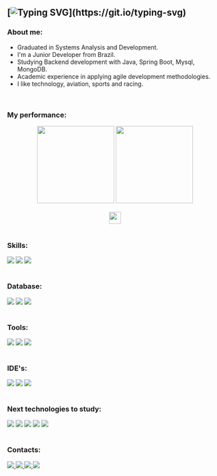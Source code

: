 [![Typing SVG](https://readme-typing-svg.demolab.com?font=Fira+Code&weight=500&size=26&duration=3000&pause=1000&color=2485F7&center=falso&vCenter=falso&repeat=verdadeiro&width=435&lines=Welcome+to+my+GitHub+profile!;I'm+Matheus+Barbosa!)](https://git.io/typing-svg)
---

### About me: 

- Graduated in Systems Analysis and Development.
- I'm a Junior Developer from Brazil.
- Studying Backend development with Java, Spring Boot, Mysql, MongoDB.
- Academic experience in applying agile development methodologies.
- I like technology, aviation, sports and racing.

<br>

### My performance:

<div align='center'>
  <img height="180em" src="https://github-readme-stats.vercel.app/api?username=matheushbmelo&show_icons=true&theme=github_dark"/>
  <img height="180em" src="https://github-readme-stats.vercel.app/api/top-langs/?username=matheushbmelo&layout=compact&langs_count=4&theme=github_dark"/><br><br>
  <img height="28em" src="https://komarev.com/ghpvc/?username=matheushbmelo&color=blue&style=for-the-badge"/>
</div><br>

### Skills:

<div align="left">
  <img src="https://img.shields.io/badge/Java-ED8B00?style=for-the-badge&logo=openjdk&logoColor=white"/>
  <img src="https://img.shields.io/badge/Spring-6DB33F?style=for-the-badge&logo=spring&logoColor=white"/>
  <img src="https://img.shields.io/badge/Hibernate-59666C?style=for-the-badge&logo=Hibernate&logoColor=white"/>
</div><br>

### Database:

<div align="left">
  <img src="https://img.shields.io/badge/MySQL-00000F?style=for-the-badge&logo=mysql&logoColor=white"/>
  <img src="https://img.shields.io/badge/PostgreSQL-316192?style=for-the-badge&logo=postgresql&logoColor=white"/>
  <img src="https://img.shields.io/badge/MongoDB-4EA94B?style=for-the-badge&logo=mongodb&logoColor=white"/>
</div><br>

### Tools:

<div align="left">
  <img src="https://img.shields.io/badge/GIT-E44C30?style=for-the-badge&logo=git&logoColor=white"/>
  <img src="https://img.shields.io/badge/Postman-FF6C37?style=for-the-badge&logo=postman&logoColor=white"/>
  <img src="https://img.shields.io/badge/Insomnia-black?style=for-the-badge&logo=insomnia&logoColor=5849BE"/>
</div><br>
  
### IDE's:

<div align="left">
  <img src="https://img.shields.io/badge/IntelliJ_IDEA-000000.svg?style=for-the-badge&logo=intellij-idea&logoColor=white"/>
  <img src="https://img.shields.io/badge/Eclipse-2C2255?style=for-the-badge&logo=eclipse&logoColor=white"/>
  <img src="https://img.shields.io/badge/Visual_Studio_Code-0078D4?style=for-the-badge&logo=visual%20studio%20code&logoColor=white"/>
</div><br>

### Next technologies to study:

<div align="left">
  <img src="https://img.shields.io/badge/JWT-323330?style=for-the-badge&logo=json-web-tokens&logoColor=pink"/>
  <img src="https://img.shields.io/badge/Spring_Security-6DB33F?style=for-the-badge&logo=Spring-Security&logoColor=white"/>
  <img src="https://img.shields.io/badge/JUnit5-25A162?logo=junit5&logoColor=fff&style=for-the-badge"/>
  <img src="https://img.shields.io/badge/docker-%230db7ed.svg?style=for-the-badge&logo=docker&logoColor=white"/>
  <img src="https://img.shields.io/badge/AWS-%23FF9900.svg?style=for-the-badge&logo=amazon-aws&logoColor=white"/>
</div><br>
  
### Contacts:

<div align="left">
  <a href="https://www.linkedin.com/in/matheushbmelo" alt="Linkedin">
      <img src="https://img.shields.io/badge/LinkedIn-0077B5?style=for-the-badge&logo=linkedin&logoColor=white"/>
  </a>
  
  <a href="mailto:matheushbmelo@gmail.com" alt="Gmail">
      <img src="https://img.shields.io/badge/Gmail-D14836?style=for-the-badge&logo=gmail&logoColor=white"/>
  </a>

  <a href="https://dev.to/matheushbmelo" alt="DevTo">
      <img src="https://img.shields.io/badge/dev.to-0A0A0A?style=for-the-badge&logo=devdotto&logoColor=white"/>
  </a>

  <a href="https://stackexchange.com/users/24491757/matheus-barbosa" alt="StackOverFlow">
      <img src="https://img.shields.io/badge/Stack_Overflow-FE7A16?style=for-the-badge&logo=stack-overflow&logoColor=white"/>
  </a>
</div>
